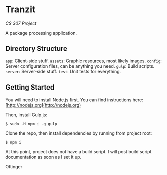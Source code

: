 # Tranzit
*CS 307 Project*

A package processing application.

## Directory Structure
`app`: Client-side stuff.
`assets`: Graphic resources, most likely images.
`config`: Server configuration files, can be anything you need.
`gulp`: Build scripts.
`server`: Server-side stuff.
`test`: Unit tests for everything.

## Getting Started
You will need to install Node.js first. You can find instructions here: [http://nodejs.org](http://nodejs.org)

Then, install Gulp.js:
```
$ sudo -H npm i -g gulp
```

Clone the repo, then install dependencies by running from project root:
```
$ npm i
```

At this point, project does not have a build script. I will post build script documentation as soon as I set it up.

Ottinger
